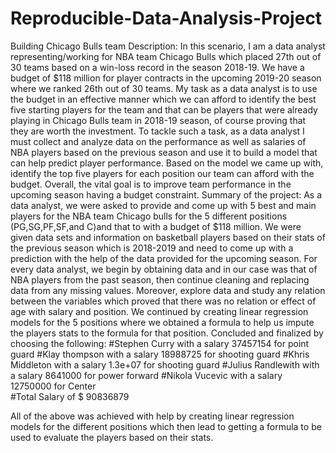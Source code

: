 # Reproducible-Data-Analysis-Project
Building Chicago Bulls team 
Description: In this scenario, I am a data analyst representing/working for NBA team Chicago Bulls which placed 27th out of 30 teams based on a win-loss record in the season 2018-19. We have a budget of $118 million for player contracts in the upcoming 2019-20 season where we ranked 26th out of 30 teams. My task as a data analyst is to use the budget in an effective manner which we can afford to identify the best five starting players for the team and that can be players that were already playing in Chicago Bulls team in 2018-19 season, of course proving that they are worth the investment.
  To tackle such a task, as a data analyst I must collect and analyze data on the performance as well as salaries of NBA players based on the previous season and use it to build a model that can help predict player performance. Based on the model we came up with, identify the top five players for each position our team can afford with the budget.
Overall, the vital goal is to improve team performance in the upcoming season having a budget constraint.
Summary of the project: As a data analyst, we were asked to provide and come up with 5 best and main players for the NBA team Chicago bulls for the 5 different positions (PG,SG,PF,SF,and C)and that to with a budget of $118 million. We were given data sets and information on basketball players based on their stats of the previous season which is 2018-2019 and need to come up with a prediction with the help of the data provided for the upcoming season.
For every data analyst, we begin by obtaining data and in our case was that of NBA players from the past season, then continue cleaning and replacing data from any missing values. Moreover, explore data and study any relation between the variables which proved that there was no relation or effect of age with salary and position. 
We continued by creating linear regression models for the 5 positions where we obtained a formula to help us impute the players stats to the formula for that position.
Concluded and finalized by choosing the following: 
#Stephen Curry with a salary 37457154 for point guard 
#Klay thompson with a salary 18988725 for shooting guard 
#Khris Middleton with a salary 1.3e+07 for shooting guard
#Julius Randlewith with a salary 8641000 for power forward 
#Nikola Vucevic with a salary 12750000 for Center  
#Total Salary of $ 90836879

All of the above was achieved with help by creating linear regression models for the different positions which then lead to getting a formula to be used to evaluate the players based on their stats. 

